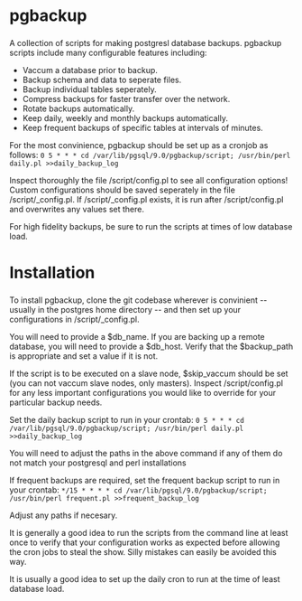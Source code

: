 ###      ###
# pgbackup #
###      ###

A collection of scripts for making postgresl database backups.  pgbackup scripts include many configurable features including:
*  Vaccum a database prior to backup.
*  Backup schema and data to seperate files.
*  Backup individual tables seperately.
*  Compress backups for faster transfer over the network.
*  Rotate backups automatically.
*  Keep daily, weekly and monthly backups automatically.
*  Keep frequent backups of specific tables at intervals of minutes.

For the most convinience, pgbackup should be set up as a cronjob as follows:
`0 5 * * * cd /var/lib/pgsql/9.0/pgbackup/script; /usr/bin/perl daily.pl >>daily_backup_log`

Inspect thoroughly the file /script/config.pl to see all configuration options!  Custom configurations should be saved seperately in the file /script/_config.pl.
If /script/_config.pl exists, it is run after /script/config.pl and overwrites any values set there.

For high fidelity backups, be sure to run the scripts at times of low database load.

###          ###
# Installation #
###          ###

To install pgbackup, clone the git codebase wherever is convinient -- usually in the postgres home directory -- and then set up your configurations in /script/_config.pl.

You will need to provide a $db_name.  If you are backing up a remote database, you will need to provide a $db_host.  Verify that the $backup_path is appropriate and set a value if it is not.  

If the script is to be executed on a slave node, $skip_vaccum should be set (you can not vaccum slave nodes, only masters).  Inspect /script/config.pl for any less important configurations you would like to override for your particular backup needs.

Set the daily backup script to run in your crontab:
`0 5 * * * cd /var/lib/pgsql/9.0/pgbackup/script; /usr/bin/perl daily.pl >>daily_backup_log`

You will need to adjust the paths in the above command if any of them do not match your postgresql and perl installations

If frequent backups are required, set the frequent backup script to run in your crontab:
`*/15 * * * * cd /var/lib/pgsql/9.0/pgbackup/script; /usr/bin/perl frequent.pl >>frequent_backup_log`

Adjust any paths if necesary.

It is generally a good idea to run the scripts from the command line at least once to verify that your configuration works as expected before allowing the cron jobs to steal the show.  Silly mistakes can easily be avoided this way.

It is usually a good idea to set up the daily cron to run at the time of least database load.
